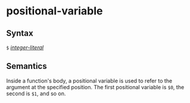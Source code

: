 # positional-variable

## Syntax
`$` [_integer-literal_](integer_literal.md)

## Semantics
Inside a function's body, a positional variable is used to refer to the argument at the
specified position. The first positional variable is `$0`, the second is `$1`, and so on.

